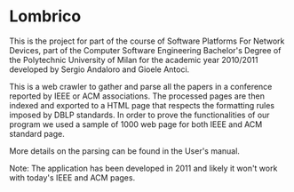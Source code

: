 # Lombrico

This is the project for part of the course of Software Platforms For Network Devices, part of the Computer Software Engineering Bachelor's Degree of the Polytechnic University of Milan for the academic year 2010/2011 developed by Sergio Andaloro and Gioele Antoci.

This is a web crawler to gather and parse all the papers in a conference reported by IEEE or ACM associations. The processed pages are then indexed and exported to a HTML page that respects the formatting rules imposed by DBLP standards. In order to prove the functionalities of our program we used a sample of 1000 web page for both IEEE and ACM standard page.

More details on the parsing can be found in the User's manual.

Note: The application has been developed in 2011 and likely it won't work with today's IEEE and ACM pages.
